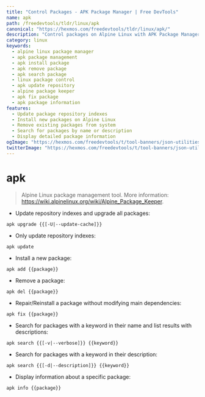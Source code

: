```yaml
---
title: "Control Packages - APK Package Manager | Free DevTools"
name: apk
path: /freedevtools/tldr/linux/apk
canonical: "https://hexmos.com/freedevtools/tldr/linux/apk/"
description: "Control packages on Alpine Linux with APK Package Manager. Easily update, install, remove and search packages on your system. Free online tool, no registration required."
category: linux
keywords:
  - alpine linux package manager
  - apk package management
  - apk install package
  - apk remove package
  - apk search package
  - linux package control
  - apk update repository
  - alpine package keeper
  - apk fix package
  - apk package information
features:
  - Update package repository indexes
  - Install new packages on Alpine Linux
  - Remove existing packages from system
  - Search for packages by name or description
  - Display detailed package information
ogImage: "https://hexmos.com/freedevtools/t/tool-banners/json-utilities-banner.png"
twitterImage: "https://hexmos.com/freedevtools/t/tool-banners/json-utilities-banner.png"
---
```


# apk

> Alpine Linux package management tool.
> More information: <https://wiki.alpinelinux.org/wiki/Alpine_Package_Keeper>.

- Update repository indexes and upgrade all packages:

`apk upgrade {{[-U|--update-cache]}}`

- Only update repository indexes:

`apk update`

- Install a new package:

`apk add {{package}}`

- Remove a package:

`apk del {{package}}`

- Repair/Reinstall a package without modifying main dependencies:

`apk fix {{package}}`

- Search for packages with a keyword in their name and list results with descriptions:

`apk search {{[-v|--verbose]}} {{keyword}}`

- Search for packages with a keyword in their description:

`apk search {{[-d|--description]}} {{keyword}}`

- Display information about a specific package:

`apk info {{package}}`
